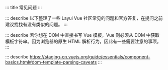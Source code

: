 ::: title 常见问题
:::

::: describe 以下整理了一些 Layui Vue 社区常见的问题和官方答复，在提问之前建议找找有没有类似的问题。
:::

::: describe 若你想在 DOM 中直接书写 Vue 模板，Vue 则必须从 DOM 中获取模板字符串。因为浏览器的原生 HTML 解析行为，因此有一些需要注意的事项。
:::

::: describe <a>https://staging-cn.vuejs.org/guide/essentials/component-basics.html#dom-template-parsing-caveats</a >
:::
